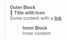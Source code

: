> **Outer Block**\
> 🔎 **Title with Icon**\
> Some content with a [link](https://example.com)
> 
> > **Inner Block**\
> > Inner content
